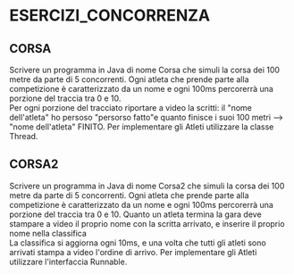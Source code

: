 # ESERCIZI_CONCORRENZA
<h2>CORSA</h2>
Scrivere un programma in Java di nome Corsa che simuli la corsa dei 100 metre da parte di 5 concorrenti. Ogni atleta che prende parte alla competizione è caratterizzato da un nome e ogni 100ms percorerrà una porzione del traccia tra 0 e 10. <br>
Per ogni porzione del tracciato riportare a video la scritti: il "nome dell'atleta" ho persoso "persorso fatto"e quanto finisce i suoi 100 metri --> "nome dell'atleta" FINITO. Per implementare gli Atleti utilizzare la classe Thread.
<h2>CORSA2</h2>
Scrivere un programma in Java di nome Corsa2 che simuli la corsa dei 100 metre da parte di 5 concorrenti. Ogni atleta che prende parte alla competizione è caratterizzato da un nome e ogni 100ms percorerrà una porzione del traccia tra 0 e 10. Quanto un atleta termina la gara deve stampare a video il proprio nome con la scritta arrivato, e inserire il proprio nome nella classifica<br>
La classifica si aggiorna ogni 10ms, e una volta che tutti gli atleti sono arrivati stampa a video l'ordine di arrivo.
Per implementare gli Atleti utilizzare l'interfaccia Runnable.
